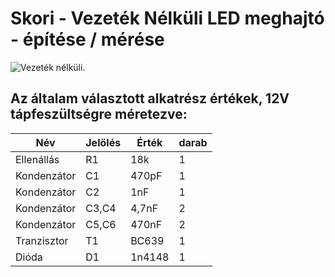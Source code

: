 # Skori - Vezeték Nélküli LED meghajtó - építése / mérése

<picture>
  <source media="(prefers-color-scheme: dark)" srcset="http://skory.gylcomp.hu/kapcs/Wireless-led_2.gif">
  <source media="(prefers-color-scheme: light)" srcset="http://skory.gylcomp.hu/kapcs/Wireless-led_2.gif">
  <img alt="Vezeték nélküli." src="http://skory.gylcomp.hu/kapcs/Wireless-led_2.gif">
</picture>

## Az általam választott alkatrész értékek, 12V tápfeszültségre méretezve:
|Név|Jelölés|Érték|darab|
|----|----|----|------|
|Ellenállás|R1|18k|1|
|Kondenzátor|C1|470pF|1|
|Kondenzátor|C2|1nF|1|
|Kondenzátor|C3,C4|4,7nF|2|
|Kondenzátor|C5,C6|470nF|2|
|Tranzisztor|T1|BC639|1|
|Dióda|D1|1n4148|1|